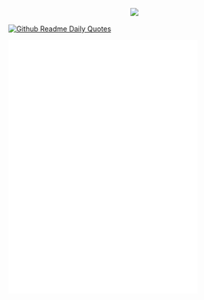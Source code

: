 <p align="center"><img src="https://i.imgur.com/A6bWGFl.gif"/></p>

[![Github Readme Daily Quotes](https://readme-daily-quotes.vercel.app/api)](https://github.com/cheehwatang/github-readme-daily-quotes)

<img align="center" width="75%" src="./github-metrics.svg" />
